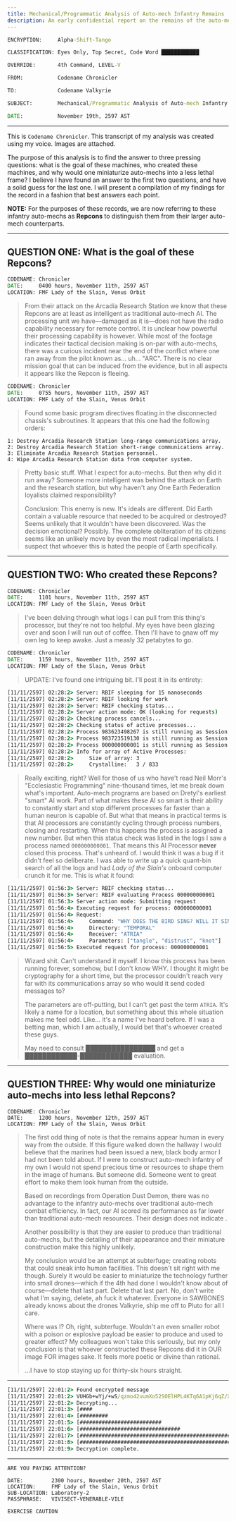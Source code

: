 ```yaml
---
title: Mechanical/Programmatic Analysis of Auto-mech Infantry Remains
description: An early confidential report on the remains of the auto-mech infantry captured during Operation Dust Demon.
---
```


```bat
ENCRYPTION:     Alpha-Shift-Tango

CLASSIFICATION: Eyes Only, Top Secret, Code Word ████████████

OVERRIDE:       4th Command, LEVEL-V

FROM:           Codename Chronicler

TO:             Codename Valkyrie

SUBJECT:        Mechanical/Programmatic Analysis of Auto-mech Infantry Remains

DATE:           November 19th, 2597 AST
```

---

This is `Codename Chronicler`. This transcript of my analysis was created using my voice. Images are attached.

The purpose of this analysis is to find the answer to three pressing questions: what is the goal of these machines, who created these machines, and why would one miniaturize auto-mechs into a less lethal frame? I believe I have found an answer to the first two questions, and have a solid guess for the last one. I will present a compilation of my findings for the record in a fashion that best answers each point.

**NOTE:** For the purposes of these records, we are now referring to these infantry auto-mechs as **Repcons** to distinguish them from their larger auto-mech counterparts.

---

## QUESTION ONE: What is the goal of these Repcons?

```bat
CODENAME: Chronicler
DATE:     0400 hours, November 11th, 2597 AST
LOCATION: FMF Lady of the Slain, Venus Orbit
```

> From their attack on the Arcadia Research Station we know that these Repcons are at least as intelligent as traditional auto-mech AI. The processing unit we have—damaged as it is—does not have the radio capability necessary for remote control. It is unclear how powerful their processing capability is however. While most of the footage indicates their tactical decision making is on-par with auto-mechs, there was a curious incident near the end of the conflict where one ran away from the pilot known as... uh... "ARC". There is no clear mission goal that can be induced from the evidence, but in all aspects it appears like the Repcon is fleeing.

```bat
CODENAME: Chronicler
DATE:     0755 hours, November 11th, 2597 AST
LOCATION: FMF Lady of the Slain, Venus Orbit
```

> Found some basic program directives floating in the disconnected chassis's subroutines. It appears that this one had the following orders:

```
1: Destroy Arcadia Research Station long-range communications array.
2: Destroy Arcadia Research Station short-range communications array.
3: Eliminate Arcadia Research Station personnel.
4: Wipe Arcadia Research Station data from computer system.
```

> Pretty basic stuff. What I expect for auto-mechs. But then why did it run away? Someone more intelligent was behind the attack on Earth and the research station, but why haven't any One Earth Federation loyalists claimed responsibility?
>
> Conclusion: This enemy is new. It's ideals are different. Did Earth contain a valuable resource that needed to be acquired or destroyed? Seems unlikely that it wouldn't have been discovered. Was the decision emotional? Possibly. The complete obliteration of its citizens seems like an unlikely move by even the most radical imperialists. I suspect that whoever this is hated the people of Earth specifically.

---

## QUESTION TWO: Who created these Repcons?

```bat
CODENAME: Chronicler
DATE:     1101 hours, November 11th, 2597 AST
LOCATION: FMF Lady of the Slain, Venus Orbit
```

> I've been delving through what logs I can pull from this thing's processor, but they're not too helpful. My eyes have been glazing over and soon I will run out of coffee. Then I'll have to gnaw off my own leg to keep awake. Just a measly 32 petabytes to go.

```bat
CODENAME: Chronicler
DATE:     1159 hours, November 11th, 2597 AST
LOCATION: FMF Lady of the Slain, Venus Orbit
```

> UPDATE: I've found one intriguing bit. I'll post it in its entirety:

```bat
[11/11/2597] 02:28:2> Server: RBIF sleeping for 15 nanoseconds
[11/11/2597] 02:28:2> Server: RBIF looking for work
[11/11/2597] 02:28:2> Server: RBIF checking status...
[11/11/2597] 02:28:2> Server action mode: OK (looking for requests)
[11/11/2597] 02:28:2> Checking process cancels...
[11/11/2597] 02:28:2> Checking status of active processes...
[11/11/2597] 02:28:2> Process 983623498267 is still running as Session ID 711
[11/11/2597] 02:28:2> Process 983723519130 is still running as Session ID 553
[11/11/2597] 02:28:2> Process 000000000001 is still running as Session ID 001
[11/11/2597] 02:28:2> Info for array of Active Processes:
[11/11/2597] 02:28:2>     Size of array: 3
[11/11/2597] 02:28:2>     Crystalline:   3 / 833
```

> Really exciting, right? Well for those of us who have't read Neil Morr's "Ecclesiastic Programming" nine-thousand times, let me break down what's important. Auto-mech programs are based on Dretyl's earliest "smart" AI work. Part of what makes these AI so smart is their ability to constantly start and stop different processes far faster than a human neuron is capable of. But what that means in practical terms is that AI processors are constantly cycling through process numbers, closing and restarting. When this happens the process is assigned a new number. But when this status check was listed in the logs I saw a process named `000000000001`. That means this AI Processor **never** closed this process. That's unheard of. I would think it was a bug if it didn't feel so deliberate. I was able to write up a quick quant-bin search of all the logs and had _Lady of the Slain's_ onboard computer crunch it for me. This is what it found:

```bat
[11/11/2597] 01:56:3> Server: RBIF checking status...
[11/11/2597] 01:56:3> Server: RBIF evaluating Process 000000000001
[11/11/2597] 01:56:3> Server action mode: Submitting request
[11/11/2597] 01:56:4> Executing request for process: 000000000001
[11/11/2597] 01:56:4> Request:
[11/11/2597] 01:56:4>     Command: "WHY DOES THE BIRD SING? WILL IT SING FOR ME?"
[11/11/2597] 01:56:4>     Directory: "TEMPORAL"
[11/11/2597] 01:56:4>     Receiver: "ATRIA"
[11/11/2597] 01:56:4>     Parameters: ["tangle", "distrust", "knot"]
[11/11/2597] 01:56:5> Executed request for process: 000000000001
```

> Wizard shit. Can't understand it myself. I know this process has been running forever, somehow, but I don't know WHY. I thought it might be cryptography for a short time, but the processor couldn't reach very far with its communications array so who would it send coded messages to?
>
> The parameters are off-putting, but I can't get past the term `ATRIA`. It's likely a name for a location, but something about this whole situation makes me feel odd. Like... it's a name I've heard before. If I was a betting man, which I am actually, I would bet that's whoever created these guys.
>
> May need to consult ████████████████ and get a ████████████-████████████ evaluation.

---

## QUESTION THREE: Why would one miniaturize auto-mechs into less lethal Repcons?

```
CODENAME: Chronicler
DATE:     1200 hours, November 12th, 2597 AST
LOCATION: FMF Lady of the Slain, Venus Orbit
```

> The first odd thing of note is that the remains appear human in every way from the outside. If this figure walked down the hallway I would believe that the marines had been issued a new, black body armor I had not been told about. If I were to construct auto-mech infantry of my own I would not spend precious time or resources to shape them in the image of humans. But someone did. Someone went to great effort to make them look human from the outside.
>
> Based on recordings from Operation Dust Demon, there was no advantage to the infantry auto-mechs over traditional auto-mech combat efficiency. In fact, our AI scored its performance as far lower than traditional auto-mech resources. Their design does not indicate .
>
> Another possibility is that they are easier to produce than traditional auto-mechs, but the detailing of their appearance and their miniature construction make this highly unlikely.
>
> My conclusion would be an attempt at subterfuge; creating robots that could sneak into human facilities. This doesn't sit right with me though. Surely it would be easier to miniaturize the technology further into small drones—which if the 4th had done I wouldn't know about of course—delete that last part. Delete that last part. No, don't write what I'm saying, delete, ah fuck it whatever. Everyone in SAWBONES already knows about the drones Valkyrie, ship me off to Pluto for all I care.
>
> Where was I? Oh, right, subterfuge. Wouldn't an even smaller robot with a poison or explosive payload be easier to produce and used to greater effect? My colleagues won't take this seriously, but my only conclusion is that whoever constructed these Repcons did it in OUR image FOR images sake. It feels more poetic or divine than rational.
>
> ...I have to stop staying up for thirty-six hours straight.

---

```bat
[11/11/2597] 22:01:2> Found encrypted message
[11/11/2597] 22:01:2> VUHGb+wYj/+wS/qzmo42uumXo52SOElHPL4KTq6A1pKj6qZ/XL+Ocaks3aYb964QJg460ahuHaxUGlWDMMJbuTPqwHy9+YmwwF8936JrOjJDDWkzPlIN4Xx0xNTxXtEKHNyH448WdbeZllVrY8CX2hqieRil3lwBjD6FuR1ym//76b0CSAiRYaL8/dVwQIEAeqcoKJnBuCnBBz/RxDL2WHwB07GM7oYqUnFIQYfEIjTMet8mJ7CugzJgbvBjI2hesdyyMvvaJ0eWQBgrhCLzUG5xV4OgAOEaO54hoJM5sXg=
[11/11/2597] 22:01:2> Decrypting...
[11/11/2597] 22:01:3> [####                                                    ]
[11/11/2597] 22:01:4> [#########                                               ]
[11/11/2597] 22:01:5> [##########################                              ]
[11/11/2597] 22:01:6> [################################                        ]
[11/11/2597] 22:01:7> [####################################################    ]
[11/11/2597] 22:01:8> [########################################################]
[11/11/2597] 22:01:9> Decryption complete.
```

---

```
ARE YOU PAYING ATTENTION?

DATE:         2300 hours, November 20th, 2597 AST
LOCATION:     FMF Lady of the Slain, Venus Orbit
SUB-LOCATION: Laboratory-2
PASSPHRASE:   VIVISECT-VENERABLE-VILE

EXERCISE CAUTION
```
